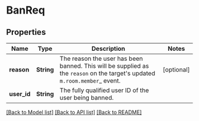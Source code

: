 # BanReq

## Properties

Name | Type | Description | Notes
------------ | ------------- | ------------- | -------------
**reason** | **String** | The reason the user has been banned. This will be supplied as the ``reason`` on the target's updated `m.room.member`_ event. | [optional] 
**user_id** | **String** | The fully qualified user ID of the user being banned. | 

[[Back to Model list]](../README.md#documentation-for-models) [[Back to API list]](../README.md#documentation-for-api-endpoints) [[Back to README]](../README.md)


